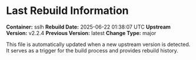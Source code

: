 # Last Rebuild Information

**Container:** sslh
**Rebuild Date:** 2025-06-22 01:38:07 UTC
**Upstream Version:** v2.2.4
**Previous Version:** latest
**Change Type:** major

This file is automatically updated when a new upstream version is detected.
It serves as a trigger for the build process and provides rebuild history.
